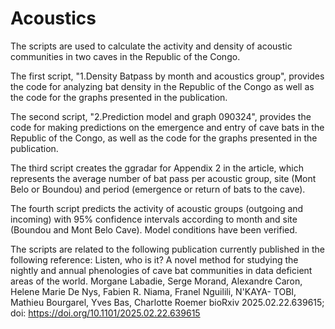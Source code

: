 # Acoustics
The scripts are used to calculate the activity and density of acoustic communities in two caves in the Republic of the Congo.

The first script, "1.Density Batpass by month and acoustics group", provides the code for analyzing bat density in the Republic of the Congo as well as the code for the graphs presented in the publication.

The second script, "2.Prediction model and graph 090324", provides the code for making predictions on the emergence and entry of cave bats in the Republic of the Congo, as well as the code for the graphs presented in the publication.

The third script creates the ggradar for Appendix 2 in the article, which represents the average number of bat pass per acoustic group, site (Mont Belo or Boundou) and period (emergence or return of bats to the cave).

The fourth script predicts the activity of acoustic groups (outgoing and incoming) with 95% confidence intervals according to month and site (Boundou and Mont Belo Cave). Model conditions have been verified.

The scripts are related to the following publication currently published in the following reference: 
Listen, who is it? A novel method for studying the nightly and annual phenologies of cave bat communities in data deficient areas of the world.
Morgane Labadie, Serge Morand, Alexandre Caron, Helene Marie De Nys, Fabien R. Niama, Franel Nguilili, N'KAYA- TOBI, Mathieu Bourgarel, Yves Bas, Charlotte Roemer
bioRxiv 2025.02.22.639615; doi: https://doi.org/10.1101/2025.02.22.639615



